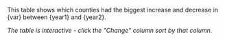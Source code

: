 This table shows which counties had the biggest increase and decrease in {var} between {year1} and {year2}.

*The table is interactive - click the "Change" column sort by that column.*